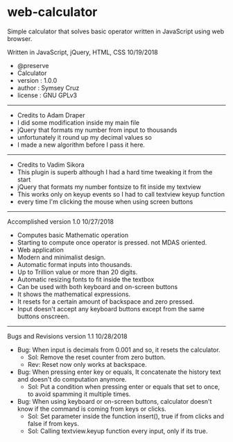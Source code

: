 # web-calculator
Simple calculator that solves basic operator written in JavaScript using web browser.

Written in JavaScript, jQuery, HTML, CSS
10/19/2018

 * @preserve
 * Calculator
 * version : 1.0.0
 * author : Symsey Cruz
 * license : GNU GPLv3
 
-------------------------------------------------------------------------------------------

 * Credits to Adam Draper
 * I did some modification inside my main file
 * jQuery that formats my number from input to thousands
 * unfortunately it round up my decimal values so
 * I made a new algorithm before I pass it here.

-------------------------------------------------------------------------------------------

 * Credits to Vadim Sikora
 * This plugin is superb although I had a hard time tweaking it from the start
 * jQuery that formats my number fontsize to fit inside my textview
 * This works only on keyup events so I had to call textview keyup function
 * every time I'm clicking the mouse when using screen buttons

-------------------------------------------------------------------------------------------

 Accomplished version 1.0
 10/27/2018

 * Computes basic Mathematic operation
 * Starting to compute once operator is pressed. not MDAS oriented.
 * Web application
 * Modern and minimalist design.
 * Automatic format inputs into thousands.
 * Up to Trillion value or more than 20 digits.
 * Automatic resizing fonts to fit inside the textbox
 * Can be used with both keyboard and on-screen buttons
 * It shows the mathematical expressions.
 * It resets for a certain amount of backspace and zero pressed.
 * Input doesn't accept any keyboard buttons except from the same buttons onscreen.

 -------------------------------------------------------------------------------------------

 Bugs and Revisions version 1.1
 10/28/2018

 * Bug: When input is decimals from 0.001 and so, it resets the calculator.
      - Sol: Remove the reset counter from zero button.
      - Rev: Reset now only works at backspace.
 * Bug: When pressing enter key or equals, It concatenate the history text and doesn't do
   computation anymore.
      - Sol: Put a condition when pressing enter or equals that set to once,
             to avoid spamming it multiple times.
 * Bug: When using keyboard or on-screen buttons, calculator doesn't know if the command is coming
        from keys or clicks.
      - Sol: Set parameter inside the function insert(), true if from clicks and false if from keys.
      - Sol: Calling textview.keyup function every input, only if its true.
